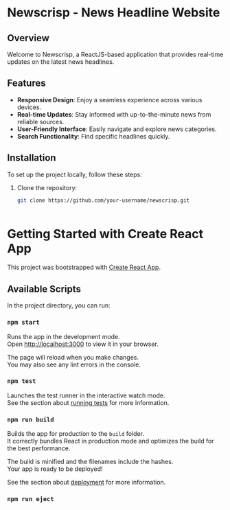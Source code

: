 # Newscrisp - News Headline Website

## Overview

Welcome to Newscrisp, a ReactJS-based application that provides real-time updates on the latest news headlines.

## Features

- **Responsive Design**: Enjoy a seamless experience across various devices.
- **Real-time Updates**: Stay informed with up-to-the-minute news from reliable sources.
- **User-Friendly Interface**: Easily navigate and explore news categories.
- **Search Functionality**: Find specific headlines quickly.

## Installation

To set up the project locally, follow these steps:

1. Clone the repository:
   ```bash
   git clone https://github.com/your-username/newscrisp.git



# Getting Started with Create React App

This project was bootstrapped with [Create React App](https://github.com/facebook/create-react-app).

## Available Scripts

In the project directory, you can run:

### `npm start`

Runs the app in the development mode.\
Open [http://localhost:3000](http://localhost:3000) to view it in your browser.

The page will reload when you make changes.\
You may also see any lint errors in the console.

### `npm test`

Launches the test runner in the interactive watch mode.\
See the section about [running tests](https://facebook.github.io/create-react-app/docs/running-tests) for more information.

### `npm run build`

Builds the app for production to the `build` folder.\
It correctly bundles React in production mode and optimizes the build for the best performance.

The build is minified and the filenames include the hashes.\
Your app is ready to be deployed!

See the section about [deployment](https://facebook.github.io/create-react-app/docs/deployment) for more information.

### `npm run eject`

